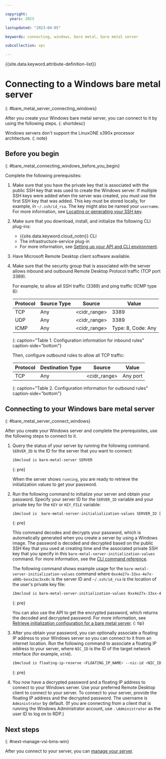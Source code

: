 ```yaml
---

copyright:
  years: 2023

lastupdated: "2023-04-05"

keywords: connecting, windows, bare metal, bare metal server

subcollection: vpc

---
```


{{site.data.keyword.attribute-definition-list}}

# Connecting to a Windows bare metal server
{: #bare_metal_server_connecting_windows}

After you create your Windows bare metal server, you can connect to it by using the following steps.
{: shortdesc}

Windows servers don't support the LinuxONE s390x processor architecture.
{: note}

## Before you begin
{: #bare_metal_connecting_windows_before_you_begin}

Complete the following prerequisites:

1. Make sure that you have the private key that is associated with the public SSH key that was used to create the Windows server. If multiple SSH keys were added when the server was created, you must use the first SSH key that was added. This key must be stored locally, for example, in `~/.ssh/id_rsa`. The key might also be named your `username`. For more information, see [Locating or generating your SSH key](/docs/vpc?topic=vpc-ssh-keys#locating-ssh-keys).
1. Make sure that you download, install, and initialize the following CLI plug-ins:
    * {{site.data.keyword.cloud_notm}} CLI
    * The infrastructure-service plug-in
    * For more information, see [Setting up your API and CLI environment](/docs/vpc?topic=vpc-set-up-environment#cli-prerequisites-setup).
1. Have Microsoft Remote Desktop client software available.
1. Make sure that the security group that is associated with the server allows inbound and outbound Remote Desktop Protocol traffic (TCP port 3389).

   For example, to allow all SSH traffic (3389) and ping traffic (ICMP type 8):

   | Protocol | Source Type | Source | Value |
   |-----------|------|------|------|
   | TCP| Any | <cidr_range> | 3389 |
   | UDP| Any | <cidr_range> | 3389 |
   | ICMP | Any | <cidr_range> | Type: 8, Code: Any|
   {: caption="Table 1. Configuration information for inbound rules" caption-side="bottom"}

   Then, configure outbound rules to allow all TCP traffic:

   | Protocol | Destination Type | Source | Value |
   |-----------|------|------|------|
   | TCP| Any | <cidr_range> | Any port|
   {: caption="Table 2. Configuration information for outbound rules" caption-side="bottom"}

## Connecting to your Windows bare metal server
{: #bare_metal_server_connect_windows}

After you create your Windows server and complete the prerequisites, use the following steps to connect to it.

1. Query the status of your server by running the following command. `SERVER_ID` is the ID for the server that you want to connect:

   ```sh
   ibmcloud is bare-metal-server SERVER
   ```
   {: pre}

    When the server shows `running`, you are ready to retrieve the initialization values to get your password.

2. Run the following command to initialize your server and obtain your password. Specify your server ID for the `SERVER_ID` variable and your private key for the `KEY` or `KEY_FILE` variable:

   ```sh
   ibmcloud is  bare-metal-server-initialialization-values SERVER_ID [--private-key (KEY | @KEY_FILE)]
   ```
   {: pre}

   This command decodes and decrypts your password, which is automatically generated when you create a server by using a Windows image. The password is decoded and decrypted based on the public SSH Key that you used at creating time and the associated private SSH key that you specify in this `bare-metal-server-initialization-values` command. For more information, see the [CLI command reference](/docs/vpc?topic=vpc-infrastructure-cli-plugin-vpc-reference#bare-metal-server-initialization-values).

   The following command shows example usage for the `bare-metal-server-initialization-values` command where `0xx4e27x-33xx-4e7x-a08b-bexx2ac3xx0c` is the server ID and `~/.ssh/id_rsa` is the location of the user's private key file:

   ```sh
   ibmcloud is bare-metal-server-initialization-values 0xx4e27x-33xx-4e7x-a08b-bexx2ac3xx0c --private-key @~/.ssh/id_rsa
    ```
   {: pre}

   You can also use the API to get the encrypted password, which returns the decoded and decrypted password. For more information, see [Retrieve initialization configuration for a bare metal server](/apidocs/vpc/latest#get-bare-metal-server-initialization).
   {: tip}

3. After you obtain your password, you can optionally associate a floating IP address to your Windows server so you can connect to it from an internet location. Run the following command to associate a floating IP address to your server, where `NIC_ID` is the ID of the target network interface (for example, `eth0`).

   ```sh
   ibmcloud is floating-ip-reserve <FLOATING_IP_NAME> --nic-id <NIC_ID>
   ```
   {: pre}

4. You now have a decrypted password and a floating IP address to connect to your Windows server. Use your preferred Remote Desktop client to connect to your server. To connect to your server, provide the floating IP address and the decrypted password. The username is `Administrator` by default. (If you are connecting from a client that is running the Windows Administrator account, use `.\Administrator` as the user ID to log on to RDP.)

## Next steps
{: #next-manage-vsi-bms-win}

After you connect to your server, you can [manage your server](/docs/vpc?topic=vpc-managing-bare-metal-servers).
